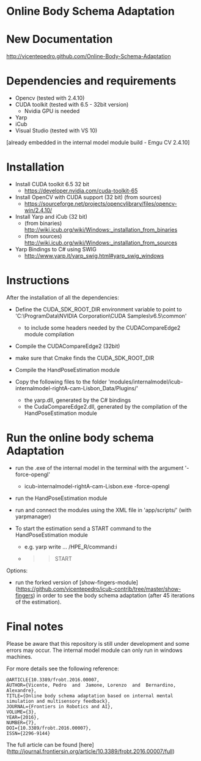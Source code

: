 # Online Body Schema Adaptation


# New Documentation
http://vicentepedro.github.com/Online-Body-Schema-Adaptation 

# Dependencies and requirements
* Opencv (tested with 2.4.10)
* CUDA toolkit (tested with 6.5 - 32bit version)
  * Nvidia GPU is needed
* Yarp
* iCub
* Visual Studio (tested with VS 10)

[already embedded in the internal model module build - Emgu CV 2.4.10]

# Installation

* Install CUDA toolkit 6.5 32 bit
  * https://developer.nvidia.com/cuda-toolkit-65
* Install OpenCV with CUDA support (32 bit) (from sources)
  * https://sourceforge.net/projects/opencvlibrary/files/opencv-win/2.4.10/
* Install Yarp and iCub (32 bit)
  * (from binaries) http://wiki.icub.org/wiki/Windows:_installation_from_binaries 
  * (from sources)  http://wiki.icub.org/wiki/Windows:_installation_from_sources
* Yarp Bindings to C# using SWIG
  * http://www.yarp.it/yarp_swig.html#yarp_swig_windows

# Instructions

After the installation of all the dependencies:
  * Define the CUDA_SDK_ROOT_DIR environment variable to point to 'C:\ProgramData\NVIDIA Corporation\CUDA Samples\v6.5\common'
    * to include some headers needed by the CUDACompareEdge2 module compilation
  * Compile the CUDACompareEdge2 (32bit)
   * make sure that Cmake finds the CUDA_SDK_ROOT_DIR
  * Compile the HandPoseEstimation module
  
* Copy the following files to the folder 'modules/internalmodel/icub-internalmodel-rightA-cam-Lisbon_Data/Plugins/'
  * the yarp.dll, generated by the C# bindings
  * the CudaCompareEdge2.dll, generated by the compilation of the HandPoseEstimation module

# Run the online body schema Adaptation
* run the .exe of the internal model in the terminal with the argument '-force-opengl'
  * icub-internalmodel-rightA-cam-Lisbon.exe -force-opengl  
* run the HandPoseEstimation module
* run and connect the modules using the XML file in 'app/scripts/' (with yarpmanager)

* To start the estimation send a START command to the HandPoseEstimation module
  * e.g. yarp write ... /HPE_R/command:i
  * >> START

Options:
* run the forked version of [show-fingers-module] (https://github.com/vicentepedro/icub-contrib/tree/master/show-fingers) in order to see the body schema adaptation (after 45 iterations of the estimation).

# Final notes

Please be aware that this repository is still under development and some errors may occur.
The internal model module can only run in windows machines.

For more details see the following reference:

    @ARTICLE{10.3389/frobt.2016.00007,
    AUTHOR={Vicente, Pedro  and  Jamone, Lorenzo  and  Bernardino, Alexandre},   
    TITLE={Online body schema adaptation based on internal mental simulation and multisensory feedback},      
    JOURNAL={Frontiers in Robotics and AI},      
    VOLUME={3},      
    YEAR={2016},      
    NUMBER={7},     
    DOI={10.3389/frobt.2016.00007},      
    ISSN={2296-9144}
    
The full article can be found [here] (http://journal.frontiersin.org/article/10.3389/frobt.2016.00007/full)
